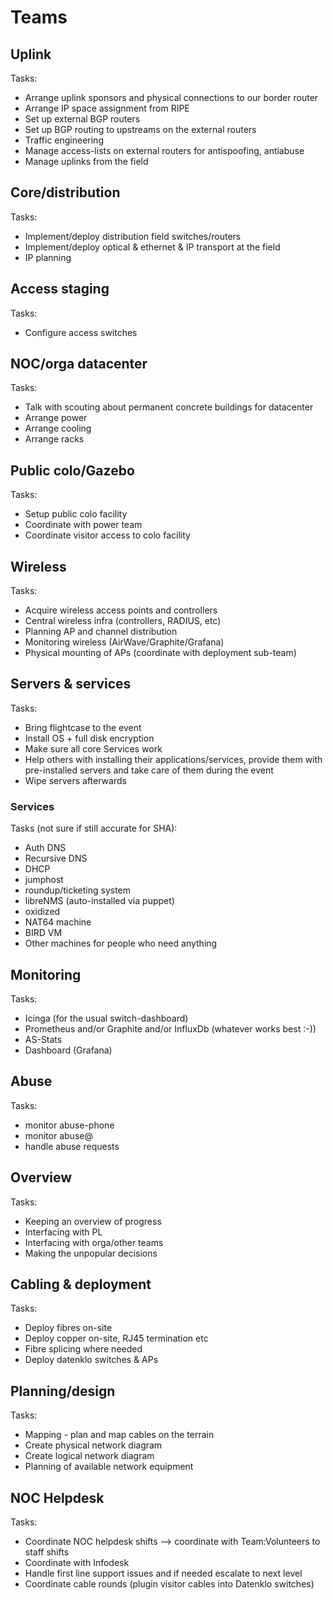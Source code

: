 # Teams


## Uplink
Tasks:

* Arrange uplink sponsors and physical connections to our border router
* Arrange IP space assignment from RIPE
* Set up external BGP routers
* Set up BGP routing to upstreams on the external routers
* Traffic engineering
* Manage access-lists on external routers for antispoofing, antiabuse
* Manage uplinks from the field


## Core/distribution
Tasks:

* Implement/deploy distribution field switches/routers
* Implement/deploy optical & ethernet & IP transport at the field
* IP planning

## Access staging
Tasks:

* Configure access switches

## NOC/orga datacenter
Tasks:

* Talk with scouting about permanent concrete buildings for datacenter
* Arrange power
* Arrange cooling
* Arrange racks

## Public colo/Gazebo
Tasks:

* Setup public colo facility
* Coordinate with power team
* Coordinate visitor access to colo facility

## Wireless
Tasks:

* Acquire wireless access points and controllers
* Central wireless infra (controllers, RADIUS, etc)
* Planning AP and channel distribution
* Monitoring wireless (AirWave/Graphite/Grafana)
* Physical mounting of APs (coordinate with deployment sub-team)

## Servers & services
Tasks:

* Bring flightcase to the event
* Install OS + full disk encryption
* Make sure all core Services work
* Help others with installing their applications/services, provide them with pre-installed servers and take care of them during the event
* Wipe servers afterwards

### Services
Tasks (not sure if still accurate for SHA):

* Auth DNS
* Recursive DNS
* DHCP
* jumphost
* roundup/ticketing system
* libreNMS (auto-installed via puppet)
* oxidized
* NAT64 machine
* BIRD VM
* Other machines for people who need anything

## Monitoring
Tasks:

* Icinga (for the usual switch-dashboard)
* Prometheus and/or Graphite and/or InfluxDb (whatever works best :-))
* AS-Stats
* Dashboard (Grafana)

## Abuse
Tasks:

* monitor abuse-phone
* monitor abuse@
* handle abuse requests

## Overview
Tasks:

* Keeping an overview of progress
* Interfacing with PL
* Interfacing with orga/other teams
* Making the unpopular decisions

## Cabling & deployment
Tasks:

* Deploy fibres on-site
* Deploy copper on-site, RJ45 termination etc
* Fibre splicing where needed
* Deploy datenklo switches & APs

## Planning/design
Tasks:

* Mapping - plan and map cables on the terrain
* Create physical network diagram
* Create logical network diagram
* Planning of available network equipment

## NOC Helpdesk
Tasks:

* Coordinate NOC helpdesk shifts --> coordinate with Team:Volunteers to staff shifts
* Coordinate with Infodesk
* Handle first line support issues and if needed escalate to next level
* Coordinate cable rounds (plugin visitor cables into Datenklo switches)